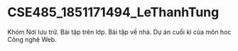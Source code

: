 # CSE485_1851171494_LeThanhTung
Khóm
Nơi lưu trữ. Bài tập trên lớp. Bài tập về nhà. Dự án cuối kì của môn hoc Công nghệ Web.
